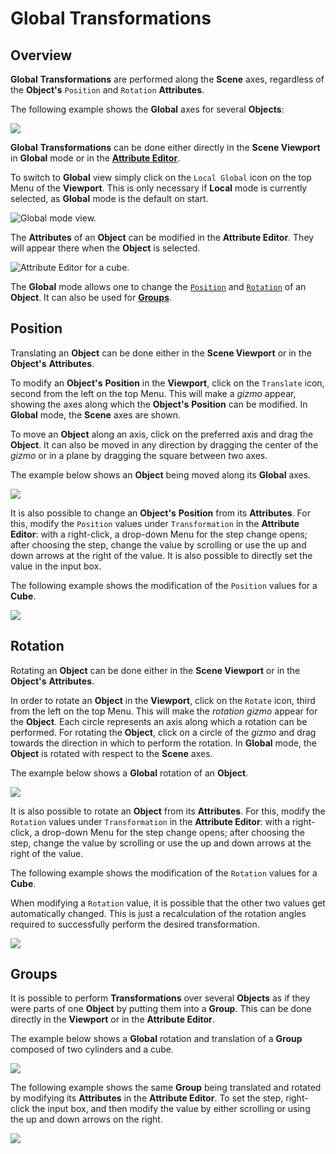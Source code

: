 # Global Transformations

## Overview

**Global** **Transformations** are performed along the **Scene** axes, regardless of the **Object's** `Position` and `Rotation` **Attributes**.

The following example shows the **Global** axes for several **Objects**:

![](../../../../.gitbook/assets/Global_Axes.gif)

**Global** **Transformations** can be done either directly in the **Scene Viewport** in **Global** mode or in the [**Attribute Editor**](../../../../modules/attribute-editor.md). 

To switch to **Global** view simply click on the `Local Global` icon on the top Menu of the **Viewport**. This is only necessary if **Local** mode is currently selected, as **Global** mode is the default on start. 

![Global mode view.](../../../../.gitbook/assets/globalmode2.png)

The **Attributes** of an **Object** can be modified in the **Attribute Editor**. They will appear there when the **Object** is selected.

![Attribute Editor for a cube.](../../../../.gitbook/assets/Global_AttriEdit.gif)

The **Global** mode allows one to change the [`Position`](#position) and [`Rotation`](#rotation) of an **Object**. It can also be used for [**Groups**](#groups).

## Position

Translating an **Object** can be done either in the **Scene Viewport** or in the **Object's** **Attributes**.

To modify an **Object's** **Position** in the **Viewport**, click on the `Translate` icon, second from the left on the top Menu. This will make a *gizmo* appear, showing the axes along which the **Object's** **Position** can be modified. In **Global** mode, the **Scene** axes are shown.

To move an **Object** along an axis, click on the preferred axis and drag the **Object**. It can also be moved in any direction by dragging the center of the *gizmo* or in a plane by dragging the square between two axes.

The example below shows an **Object** being moved along its **Global** axes.

![](../../../../.gitbook/assets/Global_Position.gif)

It is also possible to change an **Object's** **Position** from its **Attributes**. For this, modify the `Position` values under `Transformation` in the **Attribute Editor**: with a right-click, a drop-down Menu for the step change opens; after choosing the step, change the value by scrolling or use the up and down arrows at the right of the value. It is also possible to directly set the value in the input box.

The following example shows the modification of the `Position` values for a **Cube**.

![](../../../../.gitbook/assets/Global_PositionAttri.gif)

## Rotation

Rotating an **Object** can be done either in the **Scene Viewport** or in the **Object's** **Attributes**.

In order to rotate an **Object** in the **Viewport**, click on the `Rotate` icon, third from the left on the top Menu. This will make the *rotation gizmo* appear for the **Object**. Each circle represents an axis along which a rotation can be performed. For rotating the **Object**, click on a circle of the *gizmo* and drag towards the direction in which to perform the rotation. In **Global** mode, the **Object** is rotated with respect to the **Scene** axes.

The example below shows a **Global** rotation of an **Object**.

![](../../../../.gitbook/assets/Global_Rotation.gif)

It is also possible to rotate an **Object** from its **Attributes**. For this, modify the `Rotation` values under `Transformation` in the **Attribute Editor**: with a right-click, a drop-down Menu for the step change opens; after choosing the step, change the value by scrolling or use the up and down arrows at the right of the value.

The following example shows the modification of the `Rotation` values for a **Cube**.

When modifying a `Rotation` value, it is possible that the other two values get automatically changed. This is just a recalculation of the rotation angles required to successfully perform the desired transformation.

![](../../../../.gitbook/assets/Global_RotationAttri.gif)


## Groups

It is possible to perform **Transformations** over several **Objects** as if they were parts of one **Object** by putting them into a **Group**. This can be done directly in the **Viewport** or in the **Attribute Editor**.

The example below shows a **Global** rotation and translation of a **Group** composed of two cylinders and a cube.

![](../../../../.gitbook/assets/Global_Group.gif)

The following example shows the same **Group** being translated and rotated by modifying its **Attributes** in the **Attribute Editor**. To set the step, right-click the input box, and then modify the value by either scrolling or using the up and down arrows on the right.

![](../../../../.gitbook/assets/Global_GroupAttri.gif)